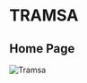 # TRAMSA

## Home Page
![Tramsa](https://user-images.githubusercontent.com/37461123/142986288-91fd78ed-b955-4428-b0fb-85a10e02281a.PNG)
